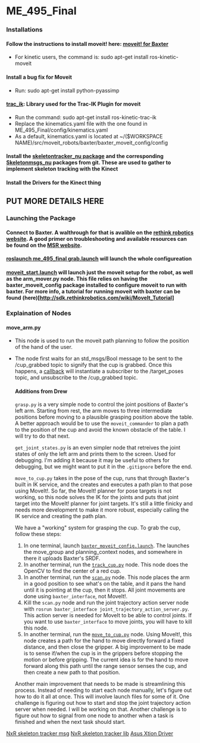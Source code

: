 # ME_495_Final

### Installations

#### Follow the instructions to install moveit! here: [moveit! for Baxter](http://sdk.rethinkrobotics.com/wiki/MoveIt_Tutorial)
* For kinetic users, the command is: sudo apt-get install ros-kinetic-moveit

#### Install a bug fix for Moveit
* Run: sudo apt-get install python-pyassimp

#### [trac_ik](https://bitbucket.org/traclabs/trac_ik.git): Library used for the Trac-IK Plugin for moveit
* Run the command: sudo apt-get install ros-kinetic-trac-ik
* Replace the kinematics.yaml file with the one found in ME_495_Final/config/kinematics.yaml
* As a default, kinematics.yaml is located at ~/($WORKSPACE NAME)/src/moveit_robots/baxter/baxter_moveit_config/config

#### Install the [skeletontracker_nu package](https://github.com/NxRLab/skeletontracker_nu) and the corresponding [Skeletonmsgs_nu](https://github.com/NxRLab/skeletonmsgs_nu) packages from git.  These are used to gather to implement skeleton tracking with the Kinect

#### Install the Drivers for the Kinect thing
## PUT MORE DETAILS HERE

### Launching the Package

#### Connect to Baxter.  A walthrough for that is avalible on the [rethink robotics website](http://sdk.rethinkrobotics.com/wiki/Workstation_Setup). A good primer on troubleshooting and available resources can be found on the [MSR website](http://nu-msr.github.io/embedded-course-site/notes/16_baxter_introduction.html).

#### [roslaunch me_495_final grab.launch](https://github.com/tehwentzel/ME_495_Final/blob/master/launch/grab.launch) will launch the whole configureation

#### [moveit_start.launch](https://github.com/tehwentzel/ME_495_Final/blob/master/launch/baxter_moveit_config.launch) will launch just the moveit setup for the robot, as well as the arm_mover.py node.  This file relies on having the baxter_moveit_config package installed to configure moveit to run with baxter. For more info, a tutorial for running moveit with baxter can be found (here)[http://sdk.rethinkrobotics.com/wiki/MoveIt_Tutorial]

### Explaination of Nodes

#### move_arm.py
* This node is used to run the moveit path planning to follow the position of the hand of the user.
* The node first waits for an std_msgs/Bool message to be sent to the /cup_grabbed topic to signify that the cup is grabbed.  Once this happens, a [callback](https://github.com/tehwentzel/ME_495_Final/blob/386c071c6f99d2dd3017174a3459c69b87a42177/src/move_arm.py#L276) will instantiate a subscriber to the /target_poses topic, and unsubscribe to the /cup_grabbed topic.

    #### Additions from Drew

    `grasp.py` is a very simple node to control the joint positions of Baxter's left arm. Starting from rest, the arm moves to three intermediate positions before moving to a plausible grasping position above the table. A better approach would be to use the `moveit_commander` to plan a path to the position of the cup and avoid the known obstacle of the table. I will try to do that next.

    `get_joint_states.py` is an even simpler node that retreives the joint states of only the left arm and prints them to the screen. Used for debugging. I'm adding it because it may be useful to others for debugging, but we might want to put it in the `.gitignore` before the end.

    `move_to_cup.py` takes in the pose of the cup, runs that through Baxter's built in IK service, and the creates and executes a path plan to that pose using MoveIt!. So far, the MoveIt! planner for pose targets is not working, so this node solves the IK for the joints and puts that joint target into the MoveIt! planner for joint targets. It's still a little finicky and needs more development to make it more robust, especially calling the IK service and creating the path plan.

    We have a "working" system for grasping the cup. To grab the cup, follow these steps:
    1. In one terminal, launch [`baxter_moveit_config.launch`][config]. The launches the move_group and planning_context nodes, and somewhere in there it uploads Baxter's SRDF.
    2. In another terminal, run the [`track_cup.py`][track] node. This node does the OpenCV to find the center of a red cup.
    3. In another terminal, run the [`scan.py`][scan] node. This node places the arm in a good position to see what's on the table, and it pans the hand until it is pointing at the cup, then it stops. All joint movements are done using `baxter_interface`, not MoveIt!.
    4. Kill the `scan.py` node and run the joint trajectory action server node with `rosrun baxter_interface joint_trajectory_action_server.py`. This action server is needed for MoveIt to be able to control joints. If you want to use `baxter_interface` to move joints, you will have to kill this node.
    5. In another terminal, run the [`move_to_cup.py`][move] node. Using MoveIt!, this node creates a path for the hand to move directly forward a fixed distance, and then close the gripper. A big improvement to be made is to sense if/when the cup is in the grippers before stopping the motion or before gripping. The current idea is for the hand to move forward along this path until the range sensor senses the cup, and then create a new path to that position.

    Another main improvement that needs to be made is streamlining this process. Instead of needing to start each node manually, let's figure out how to do it all at once. This will involve launch files for some of it. One challenge is figuring out how to start and stop the joint trajectory action server when needed. I will be working on that. Another challenge is to figure out how to signal from one node to another when a task is finished and when the next task should start.



[config]:https://github.com/tehwentzel/ME_495_Final/blob/grasp/launch/baxter_moveit_config.launch
[track]:https://github.com/tehwentzel/ME_495_Final/blob/grasp/src/track_cup.py
[scan]:https://github.com/tehwentzel/ME_495_Final/blob/grasp/src/scan.py
[move]:https://github.com/tehwentzel/ME_495_Final/blob/grasp/src/move_to_cup.py


[NxR skeleton tracker msg](https://github.com/NxRLab/skeletonmsgs_nu)
[NxR skeleton tracker lib](https://github.com/NxRLab/skeletontracker_nu)
[Asus Xtion Driver](https://answers.ros.org/question/109411/asus-xtion-problems-with-ubuntu-1204-running-ros-fuerte/)
